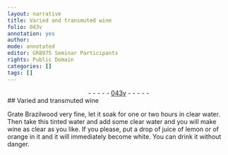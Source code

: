 ```yaml
---
layout: narrative
title: Varied and transmuted wine
folio: 043v
annotation: yes
author:
mode: annotated
editor: GR8975 Seminar Participants
rights: Public Domain
categories: []
tags: []
---
```


 <div class="folio" align="center">- - - - - <a href="http://gallica.bnf.fr/ark:/12148/btv1b10500001g/f92.image" target="_blank">043v</a> - - - - - </div>    
## Varied and transmuted wine

 
Grate Brazilwood very fine, let it soak for one or two hours in clear water. Then take this tinted water and add some clear water and you will make wine as clear as you like. If you please, put a drop of juice of lemon or of orange in it and it will immediately become white. You can drink it without danger.
 